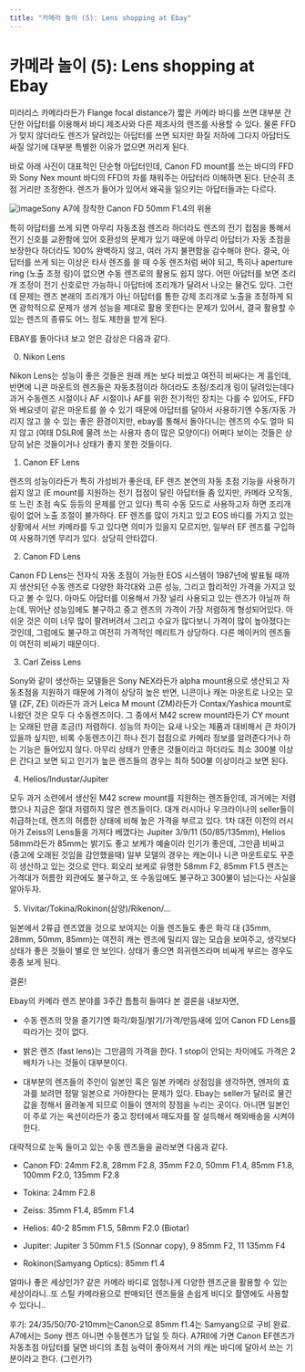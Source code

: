 ```yaml
---
title: "카메라 놀이 (5): Lens shopping at Ebay"
---
```

# 카메라 놀이 (5): Lens shopping at Ebay


미러리스 카메라라든가 Flange focal distance가 짧은 카메라 바디를 쓰면 대부분 간단한 아답터를 이용해서 바디 제조사와 다른 제조사의 렌즈를 사용할 수 있다. 물론 FFD가 맞지 않더라도 렌즈가 달려있는 아답터를 쓰면 되지만 화질 저하에 그다지 아답터도 싸질 않기에 대부분 특별한 이유가 없으면 꺼리게 된다. 




바로 아래 사진이 대표적인 단순형 아답터인데, Canon FD mount를 쓰는 바디의 FFD와 Sony Nex mount 바디의 FFD의 차를 채워주는 아답터라 이해하면 된다. 단순히 초점 거리만 조정한다. 렌즈가 들어가 있어서 왜곡을 일으키는 아답터들과는 다르다.








![image](ea6b7841fd4e448161c9cc7e01161c78.jpg)Sony A7에 장착한 Canon FD 50mm F1.4의 위용












특히 아답터를 쓰게 되면 아무리 자동초점 렌즈라 하더라도 렌즈의 전기 접점을 통해서 전기 신호를 교환함에 있어 호환성의 문제가 있기 때문에 아무리 아답터가 자동 초점을 보장한다 하더라도 100% 완벽하지 않고, 여러 가지 불편함을 감수해야 한다. 결국, 아답터를 쓰게 되는 이상은 타사 렌즈를 쓸 때 수동 렌즈처럼 써야 되고, 특히나 aperture ring (노출 조정 링)이 없으면 수동 렌즈로의 활용도 쉽지 않다. 어떤 아답터를 보면 조리개 조정이 전기 신호로만 가능하니 아답터에 조리개가 달려서 나오는 물건도 있다. 그런데 문제는 렌즈 본래의 조리개가 아닌 아답터를 통한 강제 조리개로 노출을 조정하게 되면 광학적으로 문제가 생겨 성능을 제대로 활용 못한다는 문제가 있어서, 결국 활용할 수 있는 렌즈의 종류도 어느 정도 제한을 받게 된다.




EBAY를 돌아다녀 보고 얻은 감상은 다음과 같다.




0) Nikon Lens




Nikon Lens는 성능이 좋은 것들은 원래 캐논 보다 비쌌고 여전히 비싸다는 게 흠인데, 반면에 니콘 마운트의 렌즈들은 자동초점이라 하더라도 초점/조리개 링이 달려있는데다 과거 수동렌즈 시절이나 AF 시절이나 AF를 위한 전기적인 장치는 다를 수 있어도, FFD와 베요넷이 같은 마운트를 쓸 수 있기 때문에 아답터를 달아서 사용하기엔 수동/자동 가리지 않고 쓸 수 있는 좋은 환경이지만, ebay를 통해서 돌아다니는 렌즈의 수도 얼마 되지 않고 (여태 DSLR에 물려 쓰는 사용자 층이 많은 모양이다) 어쩌다 보이는 것들은 상당히 낡은 것들이거나 상태가 좋지 못한 것들이다. 




1) Canon EF Lens




렌즈의 성능이라든가 특히 가성비가 좋은데, EF 렌즈 본연의 자동 초점 기능을 사용하기 쉽지 않고 (E mount를 지원하는 전기 접점이 달린 아답터들 좀 있지만, 카메라 오작동, 또 느린 초점 속도 등등의 문제를 안고 있다) 특히 수동 모드로 사용하고자 하면 조리개 링이 없어 노출 조절이 불가하다. EF 렌즈를 많이 가지고 있고 EOS 바디를 가지고 있는 상황에서 서브 카메라를 두고 있다면 의미가 있을지 모르지만, 일부러 EF 렌즈를 구입하여 사용하기엔 무리가 있다. 상당히 안타깝다.




2) Canon FD Lens




Canon FD Lens는 전자식 자동 초점이 가능한 EOS 시스템이 1987년에 발표될 때까지 생산되던 수동 렌즈로 다양한 화각대와 고른 성능, 그리고 합리적인 가격을 가지고 있다고 볼 수 있다. 아마도 아답터를 이용해서 가장 널리 사용되고 있는 렌즈가 아닐까 하는데, 뛰어난 성능임에도 불구하고 중고 렌즈의 가격이 가장 저렴하게 형성되어있다. 아쉬운 것은 이미 너무 많이 팔려버려서 그리고 수요가 많다보니 가격이 많이 높아졌다는 것인데, 그럼에도 불구하고 여전히 가격적인 메리트가 상당하다. 다른 메이커의 렌즈들이 여전히 비싸기 때문이다.




3) Carl Zeiss Lens




Sony와 같이 생산하는 모델들은 Sony NEX라든가 alpha mount용으로 생산되고 자동초점을 지원하기 때문에 가격이 상당히 높은 반면, 니콘이나 캐논 마운트로 나오는 모델 (ZF, ZE) 이라든가 과거 Leica M mount (ZM)라든가 Contax/Yashica mount로 나왔던 것은 모두 다 수동렌즈이다. 그 중에서 M42 screw mount라든가 CY mount는 오래된 만큼 조금(!) 저렴하다. 성능의 차이는 요새 나오는 제품과 대비해서 큰 차이가 있을까 싶지만, 비록 수동렌즈이긴 하나 전기 접점으로 카메라 정보를 알려준다거나 하는 기능은 들어있지 않다. 아무리 상태가 안좋은 것들이라고 하더라도 최소 300불 이상은 간다고 보면 되고 인기가 높은 렌즈들의 경우는 최하 500불 이상이라고 보면 된다.




4) Helios/Industar/Jupiter




모두 과거 소련에서 생산된 M42 screw mount를 지원하는 렌즈들인데, 과거에는 저렴했으나 지금은 절대 저렴하지 않은 렌즈들이다. 대개 러시아나 우크라이나의 seller들이 취급하는데, 렌즈의 허름한 상태에 비해 높은 가격을 부르고 있다. 1차 대전 이전의 러시아가 Zeiss의 Lens들을 가져다 베꼈다는 Jupiter 3/9/11 (50/85/135mm), Helios 58mm라든가 85mm는 밝기도 좋고 보케가 예술이라 인기가 좋은데, 그만큼 비싸고 (중고에 오래된 것임을 감안했을때) 일부 모델의 경우는 캐논이나 니콘 마운트로도 꾸준히 생산하고 있는 것으로 안다. 회오리 보케로 유명한 58mm F2, 85mm F1.5 렌즈는 가격대가 허름한 외관에도 불구하고, 또 수동임에도 불구하고 300불이 넘는다는 사실을 알아두자.




5) Vivitar/Tokina/Rokinon(삼양)/Rikenon/...




일본에서 2류급 렌즈였을 것으로 보여지는 이들 렌즈들도 좋은 화각 대 (35mm, 28mm, 50mm, 85mm)는 여전히 캐논 렌즈에 밀리지 않는 모습을 보여주고, 생각보다 상태가 좋은 것들이 별로 안 보인다. 상태가 좋으면 희귀렌즈라며 비싸게 부르는 경우도 종종 보게 된다.




결론!




Ebay의 카메라 렌즈 분야를 3주간 틈틈히 들여다 본 결론을 내보자면, 




- 수동 렌즈의 맛을 즐기기엔 화각/화질/밝기/가격/만듬새에 있어 Canon FD Lens를 따라가는 것이 없다.

- 밝은 렌즈 (fast lens)는 그만큼의 가격을 한다. 1 stop이 안되는 차이에도 가격은 2배차가 나는 것들이 대부분이다.

- 대부분의 렌즈들의 주인이 일본인 혹은 일본 카메라 상점임을 생각하면, 엔저의 효과를 보려먼 정말 일본으로 가야한다는 문제가 있다. Ebay는 seller가 달러로 물건 값을 정해서 올려놓게 되므로 이들이 엔저의 장점을 누리는 곳이다. 아니면 일본인이 주로 가는 옥션이라든가 중고 장터에서 매도자를 잘 설득해서 해외배송을 시켜야 한다.







대략적으로 눈독 들이고 있는 수동 렌즈들을 골라보면 다음과 같다.




- Canon FD: 24mm F2.8, 28mm F2.8, 35mm F2.0, 50mm F1.4, 85mm F1.8, 100mm F2.0, 135mm F2.8

- Tokina: 24mm F2.8

- Zeiss: 35mm F1.4, 85mm F1.4

- Helios: 40-2 85mm F1.5, 58mm F2.0 (Biotar)

- Jupiter: Jupiter 3 50mm F1.5 (Sonnar copy), 9 85mm F2, 11 135mm F4

- Rokinon(Samyang Optics): 85mm f1.4




얼마나 좋은 세상인가? 같은 카메라 바디로 엄청나게 다양한 렌즈군을 활용할 수 있는 세상이라니..또 스틸 카메라용으로 판매되던 렌즈들을 손쉽게 비디오 촬영에도 사용할 수 있다니..




후기: 24/35/50/70-210mm는Canon으로 85mm f1.4는 Samyang으로 구비 완료. A7에서는 Sony 렌즈 아니면 수동렌즈가 답일 듯 하다. A7RII에 가면 Canon EF렌즈가 자동초점 아답터를 달면 바디의 초점 능력이 좋아져서 거의 캐논 바디에 달아서 쓰는 기분이라고 한다. (그런가?)


